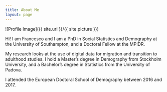 ```yaml
---
title: About Me
layout: page
---
```

![Profile Image]({{ site.url }}/{{ site.picture }})

Hi!
I am Francesco and I am a PhD in Social Statistics and Demography at the University of Southampton, and a Doctoral Fellow at the MPIDR.

My research looks at the use of digital data for migration and transition to adulthood studies.
I hold a Master’s degree in Demography from Stockholm University, and a Bachelor’s degree in Statistics from the University of Padova.

I attended the European Doctoral School of Demography between 2016 and 2017.
